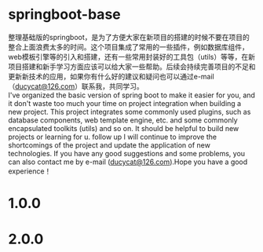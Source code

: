 # springboot-base
整理基础版的springboot，是为了方便大家在新项目的搭建的时候不要在项目的整合上面浪费太多的时间。这个项目集成了常用的一些插件，例如数据库组件，web模板引擎等的引入和搭建，还有一些常用封装好的工具包（utils）等等，在新项目搭建和新手学习方面应该可以给大家一些帮助。后续会持续完善项目的不足和更新新技术的应用，如果你有什么好的建议和疑问也可以通过e-mail（ducycat@126.com）联系我，共同学习。  
I've organized the basic version of spring boot to make it easier for you, and it don't waste too much your time on project integration when building a new project. This project integrates some commonly used plugins, such as database components, web template engine, etc. and some commonly encapsulated toolkits (utils) and so on. It should be helpful to build new projects or learning for u. follow up I will continue to improve the shortcomings of the project and update the application of new technologies. If you have any good suggestions and some problems, you can also contact me by e-mail (ducycat@126.com).Hope you have a good experience！



# 1.0.0

# 2.0.0
